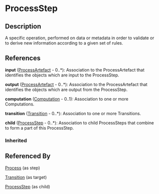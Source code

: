
# ProcessStep





## Description

A specific operation, performed on data or metadata in order to validate or to derive new information according to a given set of rules.




## References

**input** ([ProcessArtefact](ProcessArtefact.md) - 0..*): Association to the ProcessArtefact that identifies the objects which are input to the ProcessStep.

**output** ([ProcessArtefact](ProcessArtefact.md) - 0..*): Association to the ProcessArtefact that identifies the objects which are output from the ProcessStep.

**computation** ([Computation](Computation.md) - 0..1): Association to one or more Computations.

**transition** ([Transition](Transition.md) - 0..*): Association to one or more Transitions.

**child** ([ProcessStep](ProcessStep.md) - 0..*): Association to child ProcessSteps that combine to form a part of this ProcessStep.

### Inherited



## Referenced By

[Process](Process.md) (as step)

[Transition](Transition.md) (as target)

[ProcessStep](ProcessStep.md) (as child)


